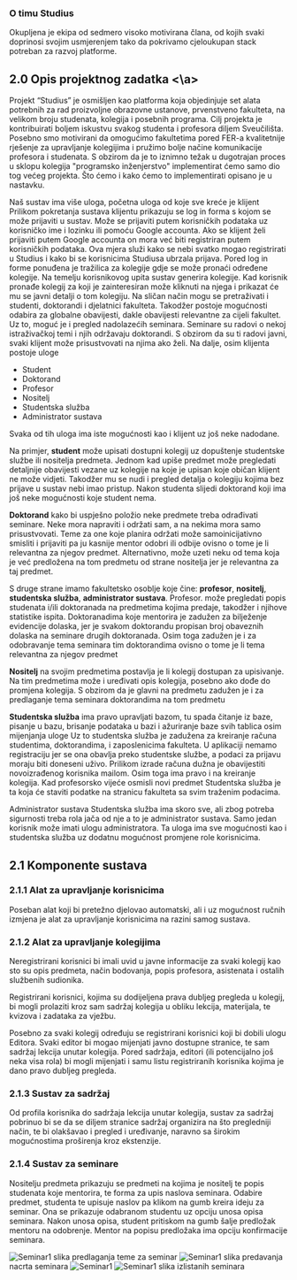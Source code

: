 ### O timu Studius

Okupljena je ekipa od sedmero visoko motivirana člana, od kojih svaki doprinosi svojim usmjerenjem tako da pokrivamo cjeloukupan stack potreban za razvoj platforme.

## 2.0 Opis projektnog zadatka <a name = "2.0"> <\a>

Projekt “Studius” je osmišljen kao platforma koja objedinjuje set alata potrebnih za rad proizvoljne obrazovne ustanove, prvenstveno fakulteta, na velikom broju studenata, kolegija i posebnih programa. Cilj projekta je kontribuirati boljem iskustvu svakog studenta i profesora diljem Sveučilišta. Posebno smo motivirani da omogućimo fakultetima pored FER-a kvalitetnije rješenje za upravljanje kolegijima i pružimo bolje načine komunikacije profesora i studenata. S obzirom da je to iznimno težak u dugotrajan proces u sklopu kolegija "programsko inženjerstvo" implementirat ćemo samo dio tog većeg projekta. Što ćemo i kako ćemo to implementirati opisano je u nastavku.

Naš sustav ima više uloga, početna uloga od koje sve kreće je klijent Prilikom pokretanja sustava klijentu prikazuju se log in forma s kojom se može prijaviti u sustav. Može se prijaviti putem korisničkih podataka uz korisničko ime i lozinku ili pomoću Google accounta. Ako se klijent želi prijaviti putem Google accounta on mora već biti registriran putem korisničkih podataka. Ova mjera služi kako se nebi svatko mogao registrirati u Studius i kako bi se korisnicima Studiusa ubrzala prijava. Pored log in forme ponuđena je tražilica za kolegije gdje se može pronaći određene kolegije. Na temelju korisnikovog upita sustav generira kolegije. Kad korisnik pronađe kolegij za koji je zainteresiran može kliknuti na njega i prikazat će mu se javni detalji o tom kolegiju. Na sličan način mogu se pretraživati i studenti, doktorandi i djelatnici fakulteta. Takodžer postoje mogućnosti odabira za globalne obavijesti, dakle obavijesti relevantne za cijeli fakultet. Uz to, moguć je i pregled nadolazećih seminara. Seminare su radovi o nekoj istraživačkoj temi i njih održavaju doktorandi. S obzirom da su ti radovi javni, svaki klijent može prisustvovati na njima ako želi. Na dalje, osim klijenta postoje uloge

- Student
- Doktorand
- Profesor
- Nositelj
- Studentska služba
- Administrator sustava

Svaka od tih uloga ima iste mogućnosti kao i klijent uz još neke nadodane.

Na primjer, **student** može upisati dostupni kolegij uz dopuštenje studentske službe ili nositelja predmeta. Jednom kad upiše predmet može pregledati detaljnije obavijesti vezane uz kolegije na koje je upisan koje običan klijent ne može vidjeti. Takodžer mu se nudi i pregled detalja o kolegiju kojima bez prijave u sustav nebi imao pristup. Nakon studenta slijedi doktorand koji ima još neke mogućnosti koje student nema.

**Doktorand** kako bi uspješno položio neke predmete treba odrađivati seminare. Neke mora napraviti i održati sam, a na nekima mora samo prisustvovati. Teme za one koje planira održati može samoinicijativno smisliti i prijaviti pa ju kasnije mentor odobri ili odbije ovisno o tome je li relevantna za njegov predmet. Alternativno, može uzeti neku od tema koja je već predložena na tom predmetu od strane nositelja jer je relevantna za taj predmet.

S druge strane imamo fakultetsko osoblje koje čine: **profesor**, **nositelj**, **studentska služba**, **administrator sustava**. Profesor. može pregledati popis studenata i/ili doktoranada na predmetima kojima predaje, takodžer i njihove statistike ispita. Doktoranadima koje mentorira je zadužen za bilježenje evidencije dolaska, jer je svakom doktorandu propisan broj obaveznih dolaska na seminare drugih doktoranada. Osim toga zadužen je i za odobravanje tema seminara tim doktorandima ovisno o tome je li tema relevantna za njegov predmet

**Nositelj** na svojim predmetima postavlja je li kolegij dostupan za upisivanje. Na tim predmetima može i uređivati opis kolegija, posebno ako dođe do promjena kolegija. S obzirom da je glavni na predmetu zadužen je i za predlaganje tema seminara doktorandima na tom predmetu

**Studentska služba** ima pravo upravljati bazom, tu spada čitanje iz baze, pisanje u bazu, brisanje podataka u bazi i ažuriranje baze svih tablica osim mijenjanja uloge Uz to studentska služba je zadužena za kreiranje računa studentima, doktorandima, i zaposlenicima fakulteta. U aplikaciji nemamo registraciju jer se ona obavlja preko studentske službe, a podaci za prijavu moraju biti doneseni uživo. Prilikom izrade računa dužna je obavijestiti novoizrađenog korisnika mailom. Osim toga ima pravo i na kreiranje kolegija. Kad profesorsko vijeće osmisli novi predmet Studentska služba je ta koja će staviti podatke na stranicu fakulteta sa svim traženim podacima.

Administrator sustava
Studentska služba ima skoro sve, ali zbog potreba sigurnosti treba rola jača od nje a to je administrator sustava. Samo jedan korisnik može imati ulogu administratora.
Ta uloga ima sve mogućnosti kao i studentska služba uz dodatnu mogućnost promjene role korisnicima.

## 2.1 Komponente sustava <a name="2.1"> </a>

### 2.1.1 Alat za upravljanje korisnicima <a name="2.1.1"> </a>

Poseban alat koji bi pretežno djelovao automatski, ali i uz mogućnost ručnih izmjena je alat za upravljanje korisnicima na razini samog sustava.

### 2.1.2 Alat za upravljanje kolegijima <a name="2.1.2"> </a>

Neregistrirani korisnici bi imali uvid u javne informacije za svaki kolegij kao sto su opis predmeta, način bodovanja, popis profesora, asistenata i ostalih službenih sudionika.

Registrirani korisnici, kojima su dodijeljena prava dubljeg pregleda u kolegij, bi mogli prolaziti kroz sam sadržaj kolegija u obliku lekcija, materijala, te kvizova i zadataka za vježbu.

Posebno za svaki kolegij određuju se registrirani korisnici koji bi dobili ulogu Editora. Svaki editor bi mogao mijenjati javno dostupne stranice, te sam sadržaj lekcija unutar kolegija. Pored sadržaja, editori (ili potencijalno još neka visa rola) bi mogli mijenjati i samu listu registriranih korisnika kojima je dano pravo dubljeg pregleda.

### 2.1.3 Sustav za sadržaj <a name="2.1.3"> </a>

Od profila korisnika do sadržaja lekcija unutar kolegija, sustav za sadržaj pobrinuo bi se da se diljem stranice sadržaj organizira na što pregledniji način, te bi olakšavao i pregled i uređivanje, naravno sa širokim mogućnostima proširenja kroz ekstenzije.

### 2.1.4 Sustav za seminare <a name="2.1.4"> </a>

Nositelju predmeta prikazuju se predmeti na kojima je nositelj te popis studenata koje mentorira, te forma za upis naslova seminara. Odabire predmet, studenta te upisuje naslov pa klikom na gumb kreira ideju za seminar. Ona se prikazuje odabranom studentu uz opciju unosa opisa seminara. Nakon unosa opisa, student pritiskom na gumb šalje predložak mentoru na odobrenje. Mentor na popisu predložaka ima opciju konfirmacije seminara.

![Seminar1](./images/seminar1.png)
slika predlaganja teme za seminar <a name = "2.1.4 slika1"> </a>
![Seminar1](./images/seminar2.png)
slika predavanja nacrta seminara <a name = "2.1.4 slika2"> </a>
![Seminar1](./images/seminar3.png)
![Seminar1](./images/seminar4.png)
slika izlistanih seminara <a name = "2.1.4 slika3"> </a>

